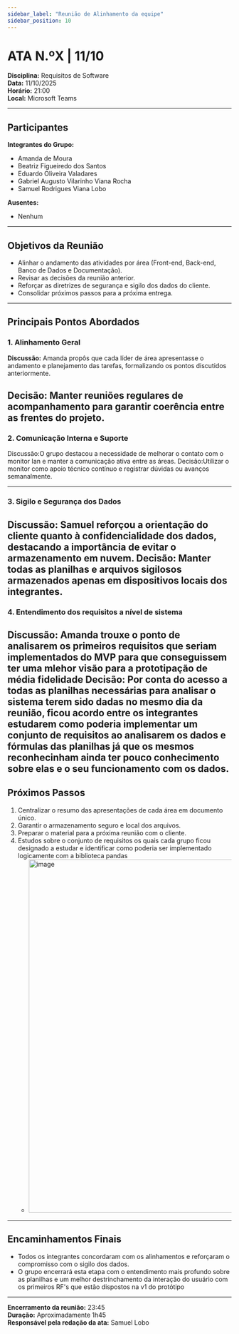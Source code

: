 ```yaml
---
sidebar_label: "Reunião de Alinhamento da equipe"
sidebar_position: 10
---
```


# ATA N.ºX | 11/10

**Disciplina:** Requisitos de Software  
**Data:** 11/10/2025  
**Horário:** 21:00  
**Local:** Microsoft Teams

---

## Participantes

**Integrantes do Grupo:**
- Amanda de Moura  
- Beatriz Figueiredo dos Santos  
- Eduardo Oliveira Valadares  
- Gabriel Augusto Vilarinho Viana Rocha  
- Samuel Rodrigues Viana Lobo  



**Ausentes:**  
- Nenhum

---

## Objetivos da Reunião
- Alinhar o andamento das atividades por área (Front-end, Back-end, Banco de Dados e Documentação).
- Revisar as decisões da reunião anterior.
- Reforçar as diretrizes de segurança e sigilo dos dados do cliente.
- Consolidar próximos passos para a próxima entrega.

---

## Principais Pontos Abordados

### 1. Alinhamento Geral
**Discussão:** Amanda propôs que cada líder de área apresentasse o andamento e planejamento das tarefas, formalizando os pontos discutidos anteriormente.

**Decisão:** Manter reuniões regulares de acompanhamento para garantir coerência entre as frentes do projeto.
---
### 2. Comunicação Interna e Suporte
Discussão:O grupo destacou a necessidade de melhorar o contato com o monitor Ian e manter a comunicação ativa entre as áreas.
Decisão:Utilizar o monitor como apoio técnico contínuo e registrar dúvidas ou avanços semanalmente.

---

### 3. Sigilo e Segurança dos Dados
Discussão: Samuel reforçou a orientação do cliente quanto à confidencialidade dos dados, destacando a importância de evitar o armazenamento em nuvem.
Decisão: Manter todas as planilhas e arquivos sigilosos armazenados apenas em dispositivos locais dos integrantes.
---  

### 4. Entendimento dos requisitos a nível de sistema
Discussão: Amanda trouxe o ponto de analisarem os primeiros requisitos que seriam implementados do MVP para que conseguissem ter uma mlehor visão para a prototipação de média fidelidade
Decisão: Por conta do acesso a todas as planilhas necessárias para analisar o sistema terem sido dadas no mesmo dia da reunião, ficou acordo entre os integrantes estudarem como poderia implementar um conjunto de requisitos ao analisarem os dados e fórmulas das planilhas já que os mesmos reconhecinham ainda ter pouco conhecimento sobre elas e o seu funcionamento com os dados.
---

## Próximos Passos
1. Centralizar o resumo das apresentações de cada área em documento único.
2. Garantir o armazenamento seguro e local dos arquivos.
3. Preparar o material para a próxima reunião com o cliente.
4. Estudos sobre o conjunto de requisitos os quais cada grupo ficou designado a estudar e identificar como poderia ser implementado logicamente com a biblioteca pandas
   - <img width="1615" height="792" alt="image" src="https://github.com/user-attachments/assets/5ef9c6e4-c060-4b1b-8db4-a61eef5068ed" />
---

## Encaminhamentos Finais
- Todos os integrantes concordaram com os alinhamentos e reforçaram o compromisso com o sigilo dos dados.
- O grupo encerrará esta etapa com o entendimento mais profundo sobre as planilhas e um melhor destrinchamento da interação do usuário com os primeiros RF's que estão dispostos na v1 do protótipo

---

**Encerramento da reunião:** 23:45  
**Duração:** Aproximadamente 1h45  
**Responsável pela redação da ata:** Samuel Lobo
